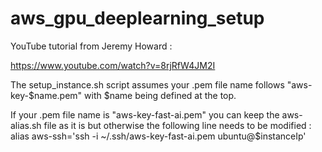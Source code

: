 # aws_gpu_deeplearning_setup

YouTube tutorial from Jeremy Howard :

https://www.youtube.com/watch?v=8rjRfW4JM2I

The setup_instance.sh script assumes your .pem file name follows "aws-key-$name.pem" with $name being defined at the top.

If your .pem file name is "aws-key-fast-ai.pem" you can keep the aws-alias.sh file as it is but otherwise the following line needs to be modified :
alias aws-ssh='ssh -i ~/.ssh/aws-key-fast-ai.pem ubuntu@$instanceIp'
